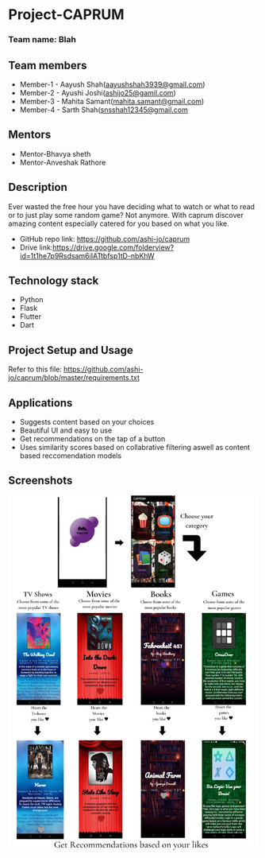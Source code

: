 # Project-CAPRUM

### Team name: Blah

## Team members
* Member-1 - Aayush Shah(aayushshah3939@gmail.com)
* Member-2 - Ayushi Joshi(ashijo25@gamil.com)
* Member-3 - Mahita Samant(mahita.samant@gmail.com)
* Member-4 - Sarth Shah(snsshah12345@gmail.com

## Mentors
* Mentor-Bhavya sheth
* Mentor-Anveshak Rathore


## Description
Ever wasted the free hour you have deciding what to watch or what to read or to just play some random game? Not anymore. With caprum discover amazing content especially catered for you based on what you like.
* GitHub repo link: https://github.com/ashi-jo/caprum
* Drive link:https://drive.google.com/folderview?id=1t1he7p9Rsdsam6iIATtbfsp1tD-nbKhW

## Technology stack
 * Python
 * Flask
 * Flutter
 * Dart
 
## Project Setup and Usage
Refer to this file:
https://github.com/ashi-jo/caprum/blob/master/requirements.txt


## Applications
* Suggests content based on your choices
* Beautiful UI and easy to use
* Get recommendations on the tap of a button
* Uses similarity scores based on collabrative filtering aswell as content based reccomendation models



## Screenshots
![](https://github.com/ashi-jo/caprum/blob/master/Caprum_ss-1.png)

